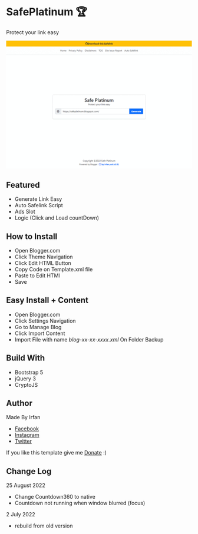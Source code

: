 # SafePlatinum :trophy:
Protect your link easy

![SafePlatinum](https://github.com/kurteyki/SafePlatinum/blob/main/preview.gif?raw=true)

## Featured
- Generate Link Easy
- Auto Safelink Script
- Ads Slot
- Logic (Click and Load countDown)

## How to Install
- Open Blogger.com
- Click Theme Navigation
- Click Edit HTML Button
- Copy Code on Template.xml file
- Paste to Edit HTMl
- Save

## Easy Install + Content
- Open Blogger.com
- Click Settings Navigation
- Go to Manage Blog
- Click Import Content
- Import File with name *blog-xx-xx-xxxx.xml* On Folder Backup

## Build With
- Bootstrap 5
- jQuery 3
- CryptoJS

## Author
Made By Irfan
- [Facebook](https://facebook.com/irfan.ycd)
- [Instagram](https://instagram.com/irfan.ycd)
- [Twitter](https://twitter.com/irfan.ycd)

If you like this template give me [Donate](https://tools.kurteyki.com/donate) :)

## Change Log
25 August 2022 
- Change Countdown360 to native
- Countdown not running when window blurred (focus)

2 July 2022
- rebuild from old version